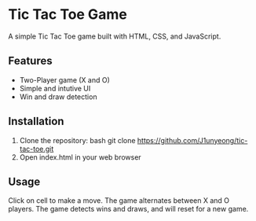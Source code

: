 # Tic Tac Toe Game
A simple Tic Tac Toe game built with HTML, CSS, and JavaScript.

## Features
- Two-Player game (X and O)
- Simple and intutive UI
- Win and draw detection

## Installation
1. Clone the repository:
    bash git clone https://github.com/J1unyeong/tic-tac-toe.git
2. Open index.html in your web browser

## Usage
Click on cell to make a move. The game alternates between X and O players. The game detects wins and draws, and will reset for a new game.